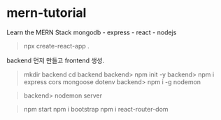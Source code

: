# mern-tutorial
Learn the MERN Stack
mongodb - express - react - nodejs

> npx create-react-app .

backend 먼저 만들고 frontend 생성.

> mkdir backend
> cd backend
>backend> npm init -y
>backend> npm i express cors mongoose dotenv
>backend> npm i -g nodemon

>backend> nodemon server


> npm start
> npm i bootstrap
> npm i react-router-dom
